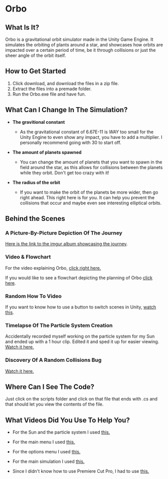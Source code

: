 # Orbo

## What Is It?

Orbo is a gravitational orbit simulator made in the Unity Game Engine. It simulates the orbiting of plants around a star, and showcases how orbits are impacted over a certain period of time, be it through collisions or just the sheer angle of the orbit itself. 

## How to Get Started

  1. Click download, and download the files in a zip file. 
  2. Extract the files into a premade folder. 
  3. Run the Orbo.exe file and have fun.

## What Can I Change In The Simulation?

- **The gravitional constant**
  - As the gravitational constant of 6.67E-11 is *WAY* too small for the Unity Engine to even show any impact, you have to add a multiplier. I personally recommend going with 30 to start off.
    
- **The amount of planets spawned**
  - You can change the amount of planets that you want to spawn in the field around the star, as this allows for collisions between the planets while they orbit. Don't get too crazy with it! 

- **The radius of the orbit** 
  - If you want to make the orbit of the planets be more wider, then go right ahead. This right here is for you. It can help you prevent the collisions that occur and maybe even see interesting elliptical orbits.

## Behind the Scenes
### A Picture-By-Picture Depiction Of The Journey
[Here is the link to the imgur album showcasing the journey](https://imgur.com/a/v3wgpF9).

  
 ### Video & Flowchart
 For the video explaining Orbo, [click right here.](https://www.youtube.com/watch?v=z6D_FB9Ry_Q&lc=z23nupbqrkjmdlnu2acdp433khvhrzjiojytvow1zkdw03c010c)
  
 If you would like to see a flowchart depicting the planning of Orbo [click here](https://imgur.com/a/t5kMGoZ).
 
 ### Random How To Video
 If you want to know how to use a button to switch scenes in Unity, [watch this](https://www.youtube.com/watch?v=PpIkrff7bKU&t=6s).
 
 ### Timelapse Of The Particle System Creation
 
 Accidentally recorded myself working on the particle system for my Sun and ended up with a 1 hour clip. Edited it and sped it up for easier viewing. [Watch it here.](https://youtu.be/CxB-6o8hE30)
 
 ### Discovery Of A Random Collisions Bug
 [Watch it here.](https://youtu.be/8kh7B6cPEjg)
 
## Where Can I See The Code?
Just click on the scripts folder and click on that file that ends with .cs and that should let you view the contents of the file.
  
## What Videos Did You Use To Help You?

- For the Sun and the particle system I used [this.](https://www.youtube.com/watch?v=qJEBAPRt8AA)

- For the main menu I used [this.](https://www.youtube.com/watch?v=zc8ac_qUXQY&t=547s)

- For the options menu I used [this.](https://www.youtube.com/watch?v=YOaYQrN1oYQ&t=888s)

- For the main simulation I used [this.](https://www.youtube.com/watch?v=btsNk9EANzY)

- Since I didn't know how to use Premiere Cut Pro, I had to use [this.](https://www.youtube.com/watch?v=Hls3Tp7JS8E&t=426s)




